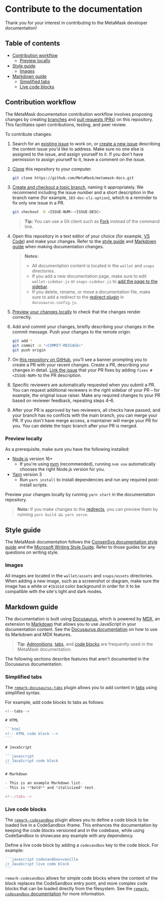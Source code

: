 # Contribute to the documentation

Thank you for your interest in contributing to the MetaMask developer documentation!

## Table of contents

- [Contribution workflow](#contribution-workflow)
   - [Preview locally](#preview-locally)
- [Style guide](#style-guide)
   - [Images](#images)
- [Markdown guide](#markdown-guide)
   - [Simplified tabs](#simplified-tabs)
   - [Live code blocks](#live-code-blocks)

## Contribution workflow

The MetaMask documentation contribution workflow involves proposing changes by creating
[branches](https://docs.github.com/en/pull-requests/collaborating-with-pull-requests/proposing-changes-to-your-work-with-pull-requests/about-branches)
and
[pull requests (PRs)](https://docs.github.com/en/pull-requests/collaborating-with-pull-requests/proposing-changes-to-your-work-with-pull-requests/about-pull-requests)
on this repository.
This facilitates open contributions, testing, and peer review.

To contribute changes:

1. Search for an [existing issue](https://github.com/MetaMask/metamask-docs/issues) to work on, or
   [create a new issue](https://docs.github.com/en/issues/tracking-your-work-with-issues/creating-an-issue)
   describing the content issue you'd like to address.
   Make sure no one else is assigned to the issue, and assign yourself to it.
   If you don't have permission to assign yourself to it, leave a comment on the issue.

2. [Clone](https://docs.github.com/en/repositories/creating-and-managing-repositories/cloning-a-repository)
   this repository to your computer.

    ```bash
    git clone https://github.com/MetaMask/metamask-docs.git
    ```

3. [Create and checkout a topic branch](https://git-scm.com/book/en/v2/Git-Branching-Basic-Branching-and-Merging),
   naming it appropriately.
   We recommend including the issue number and a short description in the branch name (for example,
   `183-doc-cli-option`), which is a reminder to fix only one issue in a PR.

    ```bash
    git checkout -b <ISSUE-NUM>-<ISSUE-DESC>
    ```

   > **Tip:** You can use a Git client such as [Fork](https://fork.dev/) instead of the command line.

4. Open this repository in a text editor of your choice (for example,
   [VS Code](https://code.visualstudio.com/)) and make your changes.
   Refer to the [style guide](#style-guide) and [Markdown guide](#markdown-guide) when making
   documentation changes.

   > **Notes:**
   > - All documentation content is located in the `wallet` and `snaps` directories.
   > - If you add a new documentation page, make sure to edit `wallet-sidebar.js` or
       `snaps-sidebar.js` to [add the page to the sidebar](https://docusaurus.io/docs/sidebar/items).
   > - If you delete, rename, or move a documentation file, make sure to add a redirect to the
       [redirect plugin](https://docusaurus.io/docs/api/plugins/@docusaurus/plugin-client-redirects)
       in `docusaurus.config.js`.

5. [Preview your changes locally](#preview-locally) to check that the changes render correctly.

6. Add and commit your changes, briefly describing your changes in the commit message.
   Push your changes to the remote origin.

    ```bash
    git add *
    git commit -m "<COMMIT-MESSAGE>"
    git push origin
    ```

7. On [this repository on GitHub](https://github.com/MetaMask/metamask-docs), you’ll see a banner
   prompting you to create a PR with your recent changes.
   Create a PR, describing your changes in detail.
   [Link the issue](https://docs.github.com/en/issues/tracking-your-work-with-issues/linking-a-pull-request-to-an-issue)
   that your PR fixes by adding `fixes #<ISSUE-NUM>` to the PR description.

8. Specific reviewers are automatically requested when you submit a PR.
   You can request additional reviewers in the right sidebar of your PR – for example, the original
   issue raiser.
   Make any required changes to your PR based on reviewer feedback, repeating steps 4–6.

9. After your PR is approved by two reviewers, all checks have passed, and your branch has no
   conflicts with the main branch, you can merge your PR.
   If you don't have merge access, a maintainer will merge your PR for you.
   You can delete the topic branch after your PR is merged.

### Preview locally

As a prerequisite, make sure you have the following installed:

- [Node.js](https://nodejs.org) version 16+
   - If you're using [nvm](https://github.com/creationix/nvm#installation) (recommended), running
     `nvm use` automatically chooses the right Node.js version for you.
- [Yarn](https://yarnpkg.com/getting-started/install) version 3
   - Run `yarn install` to install dependencies and run any required post-install scripts.

Preview your changes locally by running `yarn start` in the documentation repository.

> **Note:** If you make changes to the
[redirects](https://docusaurus.io/docs/api/plugins/@docusaurus/plugin-client-redirects), you can
preview them by running `yarn build && yarn serve`.

## Style guide

The MetaMask documentation follows the
[ConsenSys documentation style guide](https://docs-template.consensys.net/getting-started/style-guide)
and the [Microsoft Writing Style Guide](https://learn.microsoft.com/en-us/style-guide/welcome/).
Refer to those guides for any questions on writing style.

### Images

All images are located in the `wallet/assets` and `snaps/assets` directories.
When adding a new image, such as a screenshot or diagram, make sure the image has a white or
`#1b1b1d` color background in order for it to be compatible with the site's light and dark modes.

## Markdown guide

The documentation is built using [Docusaurus](https://docusaurus.io/), which is powered by
[MDX](https://mdxjs.com/), an extension to [Markdown](https://www.markdownguide.org/) that allows
you to use JavaScript in your documentation content.
See the [Docusaurus documentation](https://docusaurus.io/docs/markdown-features) on how to use its
Markdown and MDX features.

> **Tip:** [Admonitions](https://docusaurus.io/docs/markdown-features/admonitions),
[tabs](https://docusaurus.io/docs/markdown-features/tabs), and
[code blocks](https://docusaurus.io/docs/markdown-features/code-blocks) are frequently used in the
MetaMask documentation.

The following sections describe features that aren't documented in the Docusaurus documentation.

### Simplified tabs

The [`remark-docusaurus-tabs`](https://github.com/mccleanp/remark-docusaurus-tabs) plugin allows you
to add content in [tabs](https://docusaurus.io/docs/markdown-features/tabs) using simplified syntax.

For example, add code blocks to tabs as follows:

````jsx
<!--tabs-->

# HTML

```html
<!-- HTML code block -->
```

# JavaScript

```javascript
// JavaScript code block
```

# Markdown

- This is an example Markdown list.
- This is **bold** and *italicized* text.

<!--/tabs-->
````

### Live code blocks

The [`remark-codesandbox`](https://github.com/kevin940726/remark-codesandbox/) plugin allows you to
define a code block to be loaded live in a CodeSandbox iframe.
This enhances the documentation by keeping the code blocks versioned and in the codebase, while
using CodeSandbox to showcase any example with any dependency.

Define a live code block by adding a `codesandbox` key to the code block.
For example:

````jsx
```javascript codesandbox=vanilla
// JavaScript live code block
```
````

`remark-codesandbox` allows for simple code blocks where the content of the block replaces the
CodeSandbox entry point, and more complex code blocks that can be loaded directly from the
filesystem.
See the
[`remark-codesandbox` documentation](https://github.com/kevin940726/remark-codesandbox/#documentation)
for more information.
